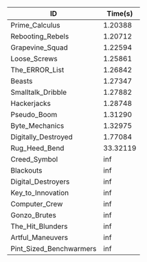 |ID|Time(s)|
|-|-|
|Prime_Calculus|1.20388|
|Rebooting_Rebels|1.20712|
|Grapevine_Squad|1.22594|
|Loose_Screws|1.25861|
|The_ERROR_List|1.26842|
|Beasts|1.27347|
|Smalltalk_Dribble|1.27882|
|Hackerjacks|1.28748|
|Pseudo_Boom|1.31290|
|Byte_Mechanics|1.32975|
|Digitally_Destroyed|1.77084|
|Rug_Heed_Bend|33.32119|
|Creed_Symbol|inf|
|Blackouts|inf|
|Digital_Destroyers|inf|
|Key_to_Innovation|inf|
|Computer_Crew|inf|
|Gonzo_Brutes|inf|
|The_Hit_Blunders|inf|
|Artful_Maneuvers|inf|
|Pint_Sized_Benchwarmers|inf|
